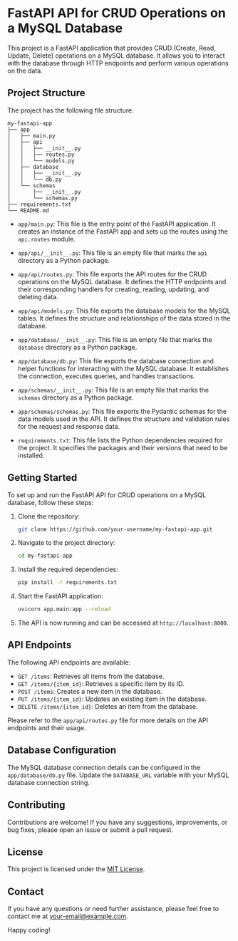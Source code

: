# FastAPI API for CRUD Operations on a MySQL Database

This project is a FastAPI application that provides CRUD (Create, Read, Update, Delete) operations on a MySQL database. It allows you to interact with the database through HTTP endpoints and perform various operations on the data.

## Project Structure

The project has the following file structure:

```
my-fastapi-app
├── app
│   ├── main.py
│   ├── api
│   │   ├── __init__.py
│   │   ├── routes.py
│   │   └── models.py
│   ├── database
│   │   ├── __init__.py
│   │   └── db.py
│   └── schemas
│       ├── __init__.py
│       └── schemas.py
├── requirements.txt
└── README.md
```

- `app/main.py`: This file is the entry point of the FastAPI application. It creates an instance of the FastAPI app and sets up the routes using the `api.routes` module.

- `app/api/__init__.py`: This file is an empty file that marks the `api` directory as a Python package.

- `app/api/routes.py`: This file exports the API routes for the CRUD operations on the MySQL database. It defines the HTTP endpoints and their corresponding handlers for creating, reading, updating, and deleting data.

- `app/api/models.py`: This file exports the database models for the MySQL tables. It defines the structure and relationships of the data stored in the database.

- `app/database/__init__.py`: This file is an empty file that marks the `database` directory as a Python package.

- `app/database/db.py`: This file exports the database connection and helper functions for interacting with the MySQL database. It establishes the connection, executes queries, and handles transactions.

- `app/schemas/__init__.py`: This file is an empty file that marks the `schemas` directory as a Python package.

- `app/schemas/schemas.py`: This file exports the Pydantic schemas for the data models used in the API. It defines the structure and validation rules for the request and response data.

- `requirements.txt`: This file lists the Python dependencies required for the project. It specifies the packages and their versions that need to be installed.

## Getting Started

To set up and run the FastAPI API for CRUD operations on a MySQL database, follow these steps:

1. Clone the repository:

   ```bash
   git clone https://github.com/your-username/my-fastapi-app.git
   ```

2. Navigate to the project directory:

   ```bash
   cd my-fastapi-app
   ```

3. Install the required dependencies:

   ```bash
   pip install -r requirements.txt
   ```

4. Start the FastAPI application:

   ```bash
   uvicorn app.main:app --reload
   ```

5. The API is now running and can be accessed at `http://localhost:8000`.

## API Endpoints

The following API endpoints are available:

- `GET /items`: Retrieves all items from the database.
- `GET /items/{item_id}`: Retrieves a specific item by its ID.
- `POST /items`: Creates a new item in the database.
- `PUT /items/{item_id}`: Updates an existing item in the database.
- `DELETE /items/{item_id}`: Deletes an item from the database.

Please refer to the `app/api/routes.py` file for more details on the API endpoints and their usage.

## Database Configuration

The MySQL database connection details can be configured in the `app/database/db.py` file. Update the `DATABASE_URL` variable with your MySQL database connection string.

## Contributing

Contributions are welcome! If you have any suggestions, improvements, or bug fixes, please open an issue or submit a pull request.

## License

This project is licensed under the [MIT License](LICENSE).

## Contact

If you have any questions or need further assistance, please feel free to contact me at [your-email@example.com](mailto:your-email@example.com).

Happy coding!